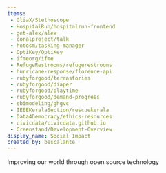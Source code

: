 ```yaml
---
items:
 - GliaX/Stethoscope
 - HospitalRun/hospitalrun-frontend
 - get-alex/alex
 - coralproject/talk
 - hotosm/tasking-manager
 - OptiKey/OptiKey
 - ifmeorg/ifme
 - RefugeRestrooms/refugerestrooms
 - hurricane-response/florence-api
 - rubyforgood/terrastories
 - rubyforgood/diaper
 - rubyforgood/playtime
 - rubyforgood/demand-progress
 - ebimodeling/ghgvc
 - IEEEKeralaSection/rescuekerala
 - Data4Democracy/ethics-resources
 - civicdata/civicdata.github.io
 - Greenstand/Development-Overview
display_name: Social Impact
created_by: bescalante
---
```

Improving our world through open source technology
